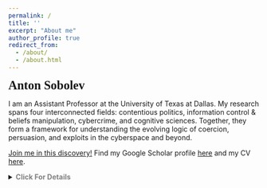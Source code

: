 ```yaml
---
permalink: /
title: ''
excerpt: "About me"
author_profile: true
redirect_from: 
  - /about/
  - /about.html
---
```

<span style="font-family:'JetBrains Mono';font-size: 175%;"><b>Anton Sobolev</b></span>

I am an Assistant Professor at the University of Texas at Dallas.  My research spans four interconnected fields: contentious politics, information control & beliefs manipulation, cybercrime, and cognitive sciences. Together, they form a framework for understanding the evolving logic of coercion, persuasion, and exploits in the cyberspace and beyond.

[Join me in this discovery!](https://anton-sobolev.youcanbook.me/) Find my Google Scholar profile [here](https://scholar.google.com/citations?user=NBBrsKwAAAAJ&hl=en) and my CV [here](cv/).


<details>
    <summary>
    <span style="color:Gray;"><b>Click For Details</b></span>
    </summary>

<br>
At the heart of my inquiry lies a question: <b>What is cyberspace, and how does it redefine the boundaries between information and the physical world? Can we adapt the classic ideas of Weber, Tilly, and Olson—about monopolies on coercion—to a reality where power is diffused across networks of data and algorithms?</b> These theoretical puzzles guide my exploration of how states and criminals exploit cognitive vulnerabilities information flows to enforce control in an era where distinguishing truth from fiction has become prohibitively expensive for the average person. <br> <br>

Equally, I study the mechanics of persuasion and propaganda. <b>In a world teeming with bots, trolls, and covert operations, the line between organic user behavior and state-sponsored manipulation blurs.</b> This raises profound questions about the architecture of belief systems and the fragility of democratic discourse when trust in information sources erodes.<br><br>

My research delves into the <b>parallels between human and machine learning</b>. Both, it seems, are shaped by incomplete and often biased datasets—be it the emotional scars of childhood or the skewed inputs that define artificial intelligence training sets. These vulnerabilities create fertile ground for cybercriminals  <b>to exploit cognitive weaknesses in humans and AI-based systems.</b><br><br>

Each of these threads —- cyberspace, manipulation, behavioral vulnerabilities, and the blurred boundaries between humans and machines -— connects to a broader ambition: to map the invisible contours of power and resistance in a world where the digital and the physical increasingly overlap.
 <br>
</details>

<!--
<span style="font-family:'JetBrains Mono';font-size: 125%;"><b>Research Agenda</b>
<a href="https://scholar.google.com/citations?user=NBBrsKwAAAAJ&hl=en" style="font-family:'JetBrains Mono';font-size: 60%;color:#6F6661;"><i>Мои баллады на слуху у всей Эллады</i></a></span>
<p style="font-family:'JetBrains Mono';font-size: 105%;">
▨ Under Press <span style="color:CadetBlue;"> ▨ Under Review </span>  
</p>

<p style="font-family:'JetBrains Mono'; white-space: nowrap;">
<b>Information Control & Contentious Politics </b><br>
        ■┓ [Technology & Protest] <br>
<b>&nbsp;┣━[’13]</b> Well-Organized Play: Symbolic Politics and the Effect of the Pro-Putin Rallies <br>
<b>&nbsp;┃&nbsp;&nbsp;&nbsp;&nbsp;&nbsp;&nbsp;&nbsp;</b>Problems of Post-Communism, 2013, 60(2): 24-39 (with R. Smyth & I. Soboleva) <br>
<b>&nbsp;┣━[’19]</b> Stability of Revolutionary Governments In The Face of Mass Protest <br>
<b>&nbsp;┃&nbsp;&nbsp;&nbsp;&nbsp;&nbsp;&nbsp;</b> European Journal of Political Economy, 2019, 60, 2-20  (with D. Dagaev & N. Lamberova) <br> 
<b>&nbsp;┣━[’20]</b> News and Geolocated Social Media Accurately Measure Protest Size Variation <br>
<b>&nbsp;┃&nbsp;&nbsp;&nbsp;&nbsp;&nbsp;&nbsp;&nbsp;</b>American Political Science Review,  2020, 114(4), 1343-1351 (with K. Chen, J. Joo & Z. S.-Threlkeld) <br> <span style="color:#6F6661;">
<b>&nbsp;┗━[&nbsp;&nbsp;&nbsp;]</b> Protest Fragmentation: Mapping Disunity Beneath a Common Banner (with K. Medhi)</span><br>
 

<br>
<b>Cognitive Exploits in Humans & Machines</b><br>

<b>     ■┓</b> <br><span>
<b>&nbsp;┣━[’25]</b> Quality of Life and Afghan Adults’ Psychosocial Wellbeing Under Taliban 2.0 <br>
<b>&nbsp;┃&nbsp;&nbsp;&nbsp;&nbsp;&nbsp;&nbsp;&nbsp;</b>PLoS Mental Health, 2025 (with J. Hanson-DeFusco, A. Stanekzai, A. McMaster, <br>
<b>&nbsp;┃&nbsp;&nbsp;&nbsp;&nbsp;&nbsp;&nbsp;&nbsp;</b>H. Popalzai, H. Shah, M. Shi, & N. Kumar) <br> </span><span style="color:CadetBlue;">
<b>&nbsp;┣━[&nbsp;&nbsp;&nbsp;]</b> The Last Call for Authenticity: AI Voice Scams Reshaping Business and Political Communication <br>
<b>&nbsp;┗━[&nbsp;&nbsp;&nbsp;]</b> Reversal of Misfortune: Covid-19 in the Changing of Attitudes Toward Behavioral Disorders <br></span>
<br>
<b>Political Economy</b><br>
<b>     ■┓</b> <br>
<b>&nbsp;┣━[’13]</b> Social and Economic Policy Trade-Offs in the Russian Regions: Evidence from Four Case Studies <br>
<b>&nbsp;┃&nbsp;&nbsp;&nbsp;&nbsp;&nbsp;&nbsp;&nbsp;</b> Europe-Asia Studies, 2013, 65(10): 1855-1876 (with T. Remington, I. Soboleva, & M. Urnov)<br> 
<b>&nbsp;┣━[’14]</b> Means of Production VS Means of Coercion: Can Russian Business Limit the Violence of Predatory State? <br>
<b>&nbsp;┃&nbsp;&nbsp;&nbsp;&nbsp;&nbsp;&nbsp;&nbsp;</b> Post-Soviet Affairs, 2014, 30(1), 171-194 (with A. Yakovlev & A. Kazun)   <br> 
<b>&nbsp;┗━[’14]</b> Trial by Fire: a Natural Disaster’s Impact on Support for the Authorities in Rural Russia <br><b>&nbsp; &nbsp;&nbsp;&nbsp;&nbsp;&nbsp;&nbsp;&nbsp;&nbsp;</b> World Politics, 2014, 66(4), 641-668  (with E. Lazarev, I. Soboleva, & B. Sokolov)<br><span style="color:CadetBlue;">



<br></span>














<b>&nbsp;┗━[&nbsp;&nbsp;&nbsp;]</b> Vote-For-Church: Cooptation of Religious Voters in Electoral Autocracy 

<br>
<b>Cyber Policy & Security</b><br>
<b>     ■┓</b> <br> <span style="color:CadetBlue;">
<b>&nbsp;┣━[&nbsp;&nbsp;&nbsp;]</b> The Last Call for Authenticity: AI Voice Scams Reshaping Business and Political Communication <br>
<b>&nbsp;┣━[&nbsp;&nbsp;&nbsp;]</b> Fortresses Without Borders: The Limits of Monopolization of Cyber Coercion <br>
<b>&nbsp;┣━[&nbsp;&nbsp;&nbsp;]</b> Another Breach In The FireWall: The Hidden Cost of Digital Convenience in Municipal Governance<br>
<b>&nbsp;┣━[&nbsp;&nbsp;&nbsp;]</b> Hacking The Ivory Tower: Understanding Cyber Attacks Against Social Sciences <br> </span> <span style="color:#6F6661;">
<b>&nbsp;┗━[&nbsp;&nbsp;&nbsp;]</b> The Lost of Us: From Digital Fingerprints to Distorted Data in Cybersecurity <br></span>



       ■┓ [Information Manipulation] <br><span style="color:CadetBlue;">
<b>&nbsp;┣━[&nbsp;&nbsp;&nbsp;]</b>  Fantastic Beasts and How To Find Them: Three Perspectives on Identification of Paid Political Trolls <br>
<b>&nbsp;┣━[&nbsp;&nbsp;&nbsp;]</b>  Fantastic Beasts and Whether They Matter: Causal Effect of Paid Political Trolls on Online Discussions  <br></span> <span style="color:#6F6661;">
<b>&nbsp;┣━[&nbsp;&nbsp;&nbsp;]</b>  Fantastic Beasts and Where They Lead: How Trolls Manipulate Search Engines </span> <br> <span style="color:CadetBlue;">
<b>&nbsp;┣━[&nbsp;&nbsp;&nbsp;]</b>  How Free Media Can Help an Autocrat to Deal with Mass Protests? A Curious Case of Russia</span>  <br> <span style="color:#6F6661;">
<b>&nbsp;┗━[&nbsp;&nbsp;&nbsp;]</b>  Backup for an Autocrat: A Subtle Art of Delayed Propaganda  <br> </span>


<b>&nbsp;┣━[&nbsp;&nbsp;&nbsp;]</b> Low Battery: Mental Health Correlates of Charging Habits<br>
<b>&nbsp;┣━[&nbsp;&nbsp;&nbsp;]</b> Trauma in Training: How Human Socialization Creates Behavioral Vulnerabilities in AI<br></span><span style="color:#6F6661;">


I am an Assistant Professor of Political Economy and Cyber Policy at the University of Texas at Dallas. My research studies questions of politics using text analysis, machine learning, and causal inference. My recent projects focus on mass protest, cybersecurity, and political control in autocracies. More broadly, I study how digital technology shapes political behavior. 

My work has been published in [_American Political Science Review_](https://doi.org/10.1017/S0003055420000295), [_World Politics_](https://doi.org/10.1017/S0043887114000215), [_European Journal of Political Economy_](https://doi.org/10.1016/j.ejpoleco.2019.08.003), [_Post-Soviet Affairs_](https://doi.org/10.1080/1060586X.2013.859434), [_Europe-Asia Studies_](https://doi.org/10.1080/09668136.2013.838055), and [_Problems of Post-Communism_](https://doi.org/10.2753/PPC1075-8216600203). I published in American and Russian printed and electronic media, including [_The Monkey Cage Blog_](https://themonkeycage.org/2012/03/the-complicated-views-of-pro-and-anti-putin-protestors/), the leading Russian business daily [_Vedomosti_](https://www.vedomosti.ru/authors/anton-sobolev/documents), and [_Forbes-Russia_](http://www.forbes.ru/mneniya-column/siloviki/249581-nauchilsya-li-rossiiskii-biznes-zashchishchatsya-ot-silovikov).

You can find my Google Scholar profile [here](https://scholar.google.com/citations?user=NBBrsKwAAAAJ&hl=en) and my CV [here](cv/).




Prior to my appointment at Yale, I received my Ph.D. in Political Science and M.Sc. in Statistics from University of California, Los Angeles. Before coming to UCLA, I was a research fellow at the Center for the Study of Institutions and Development at Higher School of Economics in Moscow (2013-14).

Since the results of R&D investments typically emerge years after the elected incumbent leaves her office, why do incumbent politicians pursue such policies? 



My [dissertation](dissertation/) explores the information tools employed by modern non-democratic leaders to maintain political control and their citizens’ probable responses to the strategies these tools make possible. It focuses primarily on government hiring of agents to impersonate ordinary citizens and engage online and offline with members of the political opposition. 

My other current projects cover a wide range of questions associated with collective behavior in the broadest sense. In collaboration with [Keith Chen (UCLA and Uber)](http://www.anderson.ucla.edu/faculty/keith.chen/), [Zachary Steinert-Threlkeld (UCLA)](https://zacharyst.com/), and [Jungseock Joo (UCLA)](http://home.jsjoo.com/), I am developing a set of spatial deep learning models to examine the diffusion of protest in the United States after the presidential election of 2016. In a separate paper, we detail our study of the accuracy of estimates of crowd sizes generated by social media data. 

In another project co-authored with [Dmitry Dagaev (Moscow, HSE)](https://www.hse.ru/en/staff/ddagaev), [Natalia Lamberova (UCLA)](https://sites.google.com/site/natalialamberova/) and [Konstantin Sonin (Univeristy of Chicago)](https://harris.uchicago.edu/directory/konstantin-sonin), I study how communication technology has changed the architecture of social movements worldwide [(check our recent paper)](https://doi.org/10.1016/j.ejpoleco.2019.08.003).

I have conducted field research in Russia, funded by Carnegie Corporation of New York, Emory University, Moscow Higher School of Economics, Indiana University, and St Petersburg University.
Before starting my PhD program at UCLA, I was a research fellow at the Center for the Study of Institutions and Development (2013-14) and a lecturer at the Department of Political Science at Higher School of Economics in Moscow (2010-13). I received *“The Best Lecturer of the Political Science Department”* Award in 2012. I also was a visiting research fellow at Russian & East European Institute at Indiana University.



-->

<!--
<br>
<span style="font-family:'JetBrains Mono';font-size: 90%;color:#6F6661;">On His Majesty's Service @POTUS<br>
Unbreakable Loyalty. Unstoppable Victory.<br>Beyond the Call of Duty</span>
-->
